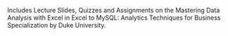 Includes Lecture Slides, Quizzes and Assignments on the Mastering Data Analysis with Excel in Excel to MySQL: Analytics Techniques for Business Specialization by Duke University.
